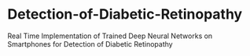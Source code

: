 # Detection-of-Diabetic-Retinopathy
Real Time Implementation of Trained Deep Neural Networks on Smartphones for Detection of Diabetic Retinopathy
